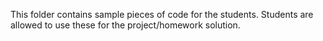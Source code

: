 This folder contains sample pieces of code for the students.
Students are allowed to use these for the project/homework solution.
